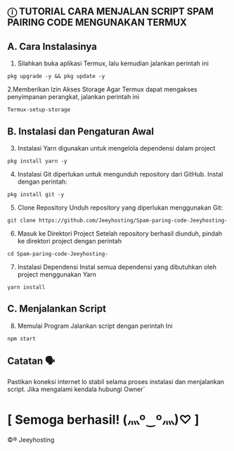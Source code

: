 



## ⓘ TUTORIAL CARA MENJALAN SCRIPT SPAM PAIRING CODE  MENGUNAKAN TERMUX

## A. Cara Instalasinya 
1. Silahkan buka aplikasi Termux, lalu kemudian jalankan perintah ini
```
pkg upgrade -y && pkg update -y
```
2.Memberikan Izin Akses Storage Agar Termux dapat mengakses penyimpanan perangkat, jalankan perintah ini
```
Termux-setup-storage
```


## B. Instalasi dan Pengaturan Awal

3. Instalasi Yarn  digunakan untuk mengelola dependensi dalam project
```
pkg install yarn -y
```

4. Instalasi Git diperlukan untuk mengunduh repository dari GitHub. Instal dengan perintah:
```
pkg install git -y
```

5. Clone Repository Unduh repository yang diperlukan menggunakan Git:
```
git clone https://github.com/Jeeyhosting/Spam-paring-code-Jeeyhosting-
```

6. Masuk ke Direktori Project Setelah repository berhasil diunduh, pindah ke direktori project dengan perintah
```
cd Spam-paring-code-Jeeyhosting-
```

7. Instalasi Dependensi Instal semua dependensi yang dibutuhkan oleh project menggunakan Yarn
```
yarn install
```
## C. Menjalankan Script

8. Memulai Program Jalankan script dengan perintah Ini 
```
npm start
```



## Catatan 🗣️
Pastikan koneksi internet  lo stabil selama proses instalasi dan menjalankan script. Jika mengalami kendala hubungi Owner`

# [ Semoga berhasil! (⁠灬⁠º⁠‿⁠º⁠灬⁠)⁠♡ ]




©® Jeeyhosting 
